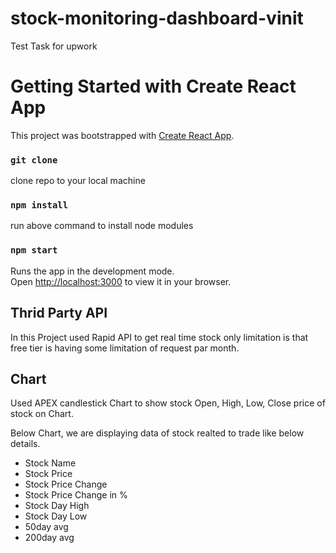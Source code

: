 # stock-monitoring-dashboard-vinit

Test Task for upwork

# Getting Started with Create React App

This project was bootstrapped with [Create React App](https://github.com/facebook/create-react-app).

### `git clone`

clone repo to your local machine

### `npm install`

run above command to install node modules

### `npm start`

Runs the app in the development mode.\
Open [http://localhost:3000](http://localhost:3000) to view it in your browser.

## Thrid Party API

In this Project used Rapid API to get real time stock only limitation is that free tier is having some limitation of request par month.

## Chart

Used APEX candlestick Chart to show stock Open, High, Low, Close price of stock on Chart.

Below Chart, we are displaying data of stock realted to trade like below details.

- Stock Name
- Stock Price
- Stock Price Change
- Stock Price Change in %
- Stock Day High
- Stock Day Low
- 50day avg
- 200day avg
